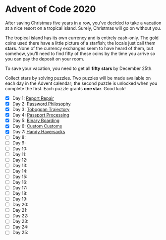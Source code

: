# Advent of Code 2020

After saving Christmas [five years in a row][1], you've decided to take a vacation
at a nice resort on a tropical island. Surely, Christmas will go on without
you.

[1]: https://adventofcode.com/events

The tropical island has its own currency and is entirely cash-only. The gold
coins used there have a little picture of a starfish; the locals just call
them **stars**. None of the currency exchanges seem to have heard of them, but
somehow, you'll need to find fifty of these coins by the time you arrive so
you can pay the deposit on your room.

To save your vacation, you need to get all **fifty stars** by December 25th.

Collect stars by solving puzzles. Two puzzles will be made available on each
day in the Advent calendar; the second puzzle is unlocked when you complete
the first. Each puzzle grants **one star**. Good luck!

- [X] Day  1: [Report Repair](01-report_repair)
- [X] Day  2: [Password Philosophy](02-password_philosophy)
- [X] Day  3: [Toboggan Trajectory](03-toboggan_trajectory)
- [X] Day  4: [Passport Processing](04-passport_processing)
- [X] Day  5: [Binary Boarding](05-binary_boarding)
- [X] Day  6: [Custom Customs](06-custom_customs)
- [X] Day  7: [Handy Haversacks](07-handy_haversacks)
- [ ] Day  8:
- [ ] Day  9:
- [ ] Day 10:
- [ ] Day 11:
- [ ] Day 12:
- [ ] Day 13:
- [ ] Day 14:
- [ ] Day 15:
- [ ] Day 16:
- [ ] Day 17:
- [ ] Day 18:
- [ ] Day 19:
- [ ] Day 20:
- [ ] Day 21:
- [ ] Day 22:
- [ ] Day 23:
- [ ] Day 24:
- [ ] Day 25:
